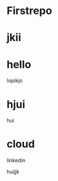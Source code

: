 # Firstrepo

jkii
=======

hello
=======
lopikjo


hjui
=======
hui


cloud
=======
linkedin


huijjk
